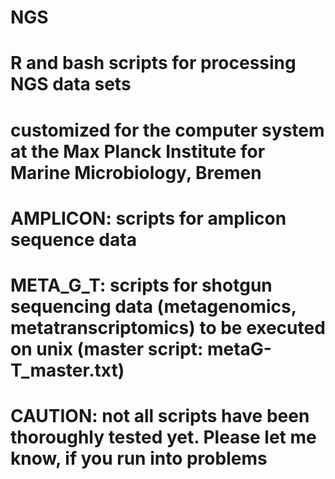 # NGS


# R and bash scripts for processing NGS data sets
# customized for the computer system at the Max Planck Institute for Marine Microbiology, Bremen
 
# AMPLICON: scripts for amplicon sequence data
# META_G_T: scripts for shotgun sequencing data (metagenomics, metatranscriptomics) to be executed on unix (master script: metaG-T_master.txt)

# CAUTION: not all scripts have been thoroughly tested yet. Please let me know, if you run into problems